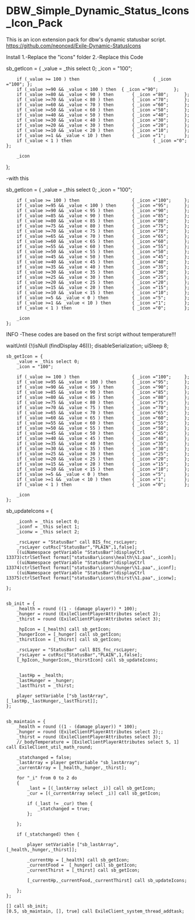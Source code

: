 # DBW_Simple_Dynamic_Status_Icons_Icon_Pack
This is an icon extension pack for dbw's dynamic statusbar script.
https://github.com/neonoxd/Exile-Dynamic-StatusIcons



Install
1.-Replace the "icons" folder 
2.-Replace this Code

sb_getIcon = {
		_value = _this select 0;
		_icon = "100";
		
		if (_value >= 100 ) then 							{ _icon ="100";	};
		if (_value >=90 && _value < 100 ) then 	{ _icon ="90";		};
		if (_value >=80 && _value < 90 ) then 		{ _icon ="80";		};
		if (_value >=70 && _value < 80 ) then 		{ _icon ="70";		};
		if (_value >=60 && _value < 70 ) then 		{ _icon ="60";		};
		if (_value >=50 && _value < 60 ) then 		{ _icon ="50";		};
		if (_value >=40 && _value < 50 ) then 		{ _icon ="40";		};
		if (_value >=30 && _value < 40 ) then 		{ _icon ="30";		};
		if (_value >=20 && _value < 30 ) then 		{ _icon ="20";		};
		if (_value >=10 && _value < 20 ) then 		{ _icon ="10";		};
		if (_value >=1 && _value < 10 ) then 		{ _icon ="1";		};
		if (_value < 1 ) then 								{ _icon ="0";		};
		
		_icon
  };
  
-with this
 
 sb_getIcon = {
		_value = _this select 0;
		_icon = "100";
		
		if (_value >= 100 ) then 					{ _icon ="100";		};
		if (_value >=95 && _value < 100 ) then 		{ _icon ="95";		};
		if (_value >=90 && _value < 95 ) then 		{ _icon ="90";		};
		if (_value >=85 && _value < 90 ) then 		{ _icon ="85";		};
		if (_value >=80 && _value < 85 ) then 		{ _icon ="80";		};
		if (_value >=75 && _value < 80 ) then 		{ _icon ="75";		};
		if (_value >=70 && _value < 75 ) then 		{ _icon ="70";		};
		if (_value >=65 && _value < 70 ) then 		{ _icon ="65";		};
		if (_value >=60 && _value < 65 ) then 		{ _icon ="60";		};
		if (_value >=55 && _value < 60 ) then 		{ _icon ="55";		};
		if (_value >=50 && _value < 55 ) then 		{ _icon ="50";		};
		if (_value >=45 && _value < 50 ) then 		{ _icon ="45";		};
		if (_value >=40 && _value < 45 ) then 		{ _icon ="40";		};
		if (_value >=35 && _value < 40 ) then 		{ _icon ="35";		};
		if (_value >=30 && _value < 35 ) then 		{ _icon ="30";		};
		if (_value >=25 && _value < 30 ) then 		{ _icon ="25";		};
		if (_value >=20 && _value < 25 ) then 		{ _icon ="20";		};
		if (_value >=15 && _value < 20 ) then 		{ _icon ="15";		};		
		if (_value >=10 && _value < 15 ) then 		{ _icon ="10";		};
		if (_value >=5 && _value < 0 ) then 		{ _icon ="5";		};
		if (_value >=1 && _value < 10 ) then 		{ _icon ="1";		};
		if (_value < 1 ) then 						{ _icon ="0";		};
		
		_icon
	};
  
 INFO
-These codes are based on the first script without temperature!!!
  
  waitUntil {!(isNull (findDisplay 46))};
	disableSerialization;
	uiSleep 8;
	
	sb_getIcon = {
		_value = _this select 0;
		_icon = "100";
		
		if (_value >= 100 ) then 					{ _icon ="100";		};
		if (_value >=95 && _value < 100 ) then 		{ _icon ="95";		};
		if (_value >=90 && _value < 95 ) then 		{ _icon ="90";		};
		if (_value >=85 && _value < 90 ) then 		{ _icon ="85";		};
		if (_value >=80 && _value < 85 ) then 		{ _icon ="80";		};
		if (_value >=75 && _value < 80 ) then 		{ _icon ="75";		};
		if (_value >=70 && _value < 75 ) then 		{ _icon ="70";		};
		if (_value >=65 && _value < 70 ) then 		{ _icon ="65";		};
		if (_value >=60 && _value < 65 ) then 		{ _icon ="60";		};
		if (_value >=55 && _value < 60 ) then 		{ _icon ="55";		};
		if (_value >=50 && _value < 55 ) then 		{ _icon ="50";		};
		if (_value >=45 && _value < 50 ) then 		{ _icon ="45";		};
		if (_value >=40 && _value < 45 ) then 		{ _icon ="40";		};
		if (_value >=35 && _value < 40 ) then 		{ _icon ="35";		};
		if (_value >=30 && _value < 35 ) then 		{ _icon ="30";		};
		if (_value >=25 && _value < 30 ) then 		{ _icon ="25";		};
		if (_value >=20 && _value < 25 ) then 		{ _icon ="20";		};
		if (_value >=15 && _value < 20 ) then 		{ _icon ="15";		};		
		if (_value >=10 && _value < 15 ) then 		{ _icon ="10";		};
		if (_value >=5 && _value < 0 ) then 		{ _icon ="5";		};
		if (_value >=1 && _value < 10 ) then 		{ _icon ="1";		};
		if (_value < 1 ) then 						{ _icon ="0";		};
		
		_icon
	};

sb_updateIcons = {

		_iconh = _this select 0;
		_iconf = _this select 1;
		_iconw = _this select 2;
		
		_rscLayer = "StatusBar" call BIS_fnc_rscLayer;
		_rscLayer cutRsc["StatusBar","PLAIN",1,false];
		((uiNamespace getVariable "StatusBar")displayCtrl 13373)ctrlSetText format["statusBar\icons\health\%1.paa",_iconh];
		((uiNamespace getVariable "StatusBar")displayCtrl 13374)ctrlSetText format["statusBar\icons\hunger\%1.paa",_iconf];
		((uiNamespace getVariable "StatusBar")displayCtrl 13375)ctrlSetText format["statusBar\icons\thirst\%1.paa",_iconw];
		
	};
	
	
	sb_init = {
		_health = round ((1 - (damage player)) * 100);
		_hunger = round (ExileClientPlayerAttributes select 2);
		_thirst = round (ExileClientPlayerAttributes select 3);

		_hpIcon = [_health] call sb_getIcon;
		_hungerIcon = [_hunger] call sb_getIcon;
		_thirstIcon = [_thirst] call sb_getIcon;

		_rscLayer = "StatusBar" call BIS_fnc_rscLayer;
		_rscLayer = cutRsc["StatusBar","PLAIN",1,false];
		[_hpIcon,_hungerIcon,_thirstIcon] call sb_updateIcons;


		_lastHp = _health;
		_lastHunger = _hunger;
		_lastThirst = _thirst;
		
		player setVariable ["sb_lastArray", [_lastHp,_lastHunger,_lastThirst]];
	};
	
	
	sb_maintain = {
		_health = round ((1 - (damage player)) * 100);
		_hunger = round (ExileClientPlayerAttributes select 2);;
		_thirst = round (ExileClientPlayerAttributes select 3);
		//_bodyTemperature = [ExileClientPlayerAttributes select 5, 1] call ExileClient_util_math_round;
		
		_statchanged = false;
		_lastArray = player getVariable "sb_lastArray";
		_currentArray = [_health,_hunger,_thirst];
		
		for "_i" from 0 to 2 do
		{
			_last = [(_lastArray select _i)] call sb_getIcon;
			_cur = [(_currentArray select _i)] call sb_getIcon;
			
			if (_last != _cur) then {
				_statchanged = true;
			};
			
		};
		
		if (_statchanged) then {

			player setVariable ["sb_lastArray", [_health,_hunger,_thirst]];
		
			_currentHp = [_health] call sb_getIcon;
			_currentFood =  [_hunger] call sb_getIcon;
			_currentThirst = [_thirst] call sb_getIcon;
			
			[_currentHp,_currentFood,_currentThirst] call sb_updateIcons;
			
		};
	};
	
	[] call sb_init;
	[0.5, sb_maintain, [], true] call ExileClient_system_thread_addtask;

